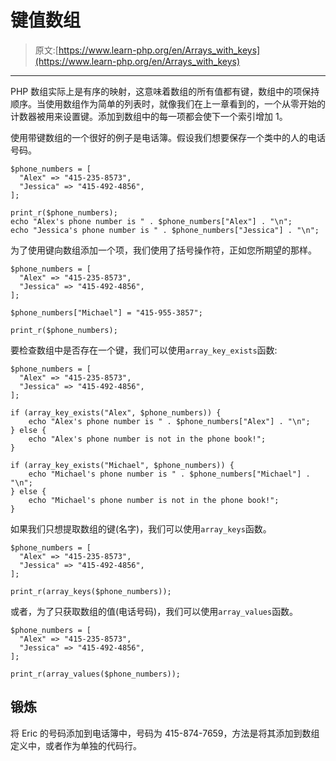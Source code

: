 # 键值数组

> 原文:[https://www.learn-php.org/en/Arrays_with_keys](https://www.learn-php.org/en/Arrays_with_keys)

* * *

PHP 数组实际上是有序的映射，这意味着数组的所有值都有键，数组中的项保持顺序。当使用数组作为简单的列表时，就像我们在上一章看到的，一个从零开始的计数器被用来设置键。添加到数组中的每一项都会使下一个索引增加 1。

使用带键数组的一个很好的例子是电话簿。假设我们想要保存一个类中的人的电话号码。

```
$phone_numbers = [
  "Alex" => "415-235-8573",
  "Jessica" => "415-492-4856",
];

print_r($phone_numbers);
echo "Alex's phone number is " . $phone_numbers["Alex"] . "\n";
echo "Jessica's phone number is " . $phone_numbers["Jessica"] . "\n"; 
```

为了使用键向数组添加一个项，我们使用了括号操作符，正如您所期望的那样。

```
$phone_numbers = [
  "Alex" => "415-235-8573",
  "Jessica" => "415-492-4856",
];

$phone_numbers["Michael"] = "415-955-3857";

print_r($phone_numbers); 
```

要检查数组中是否存在一个键，我们可以使用`array_key_exists`函数:

```
$phone_numbers = [
  "Alex" => "415-235-8573",
  "Jessica" => "415-492-4856",
];

if (array_key_exists("Alex", $phone_numbers)) {
    echo "Alex's phone number is " . $phone_numbers["Alex"] . "\n";
} else {
    echo "Alex's phone number is not in the phone book!";
}

if (array_key_exists("Michael", $phone_numbers)) {
    echo "Michael's phone number is " . $phone_numbers["Michael"] . "\n";
} else {
    echo "Michael's phone number is not in the phone book!";
} 
```

如果我们只想提取数组的键(名字)，我们可以使用`array_keys`函数。

```
$phone_numbers = [
  "Alex" => "415-235-8573",
  "Jessica" => "415-492-4856",
];

print_r(array_keys($phone_numbers)); 
```

或者，为了只获取数组的值(电话号码)，我们可以使用`array_values`函数。

```
$phone_numbers = [
  "Alex" => "415-235-8573",
  "Jessica" => "415-492-4856",
];

print_r(array_values($phone_numbers)); 
```

## 锻炼

将 Eric 的号码添加到电话簿中，号码为 415-874-7659，方法是将其添加到数组定义中，或者作为单独的代码行。